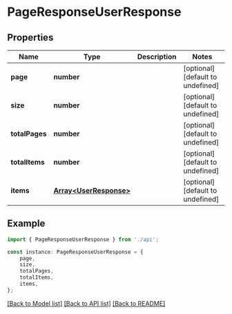 # PageResponseUserResponse


## Properties

Name | Type | Description | Notes
------------ | ------------- | ------------- | -------------
**page** | **number** |  | [optional] [default to undefined]
**size** | **number** |  | [optional] [default to undefined]
**totalPages** | **number** |  | [optional] [default to undefined]
**totalItems** | **number** |  | [optional] [default to undefined]
**items** | [**Array&lt;UserResponse&gt;**](UserResponse.md) |  | [optional] [default to undefined]

## Example

```typescript
import { PageResponseUserResponse } from './api';

const instance: PageResponseUserResponse = {
    page,
    size,
    totalPages,
    totalItems,
    items,
};
```

[[Back to Model list]](../README.md#documentation-for-models) [[Back to API list]](../README.md#documentation-for-api-endpoints) [[Back to README]](../README.md)
